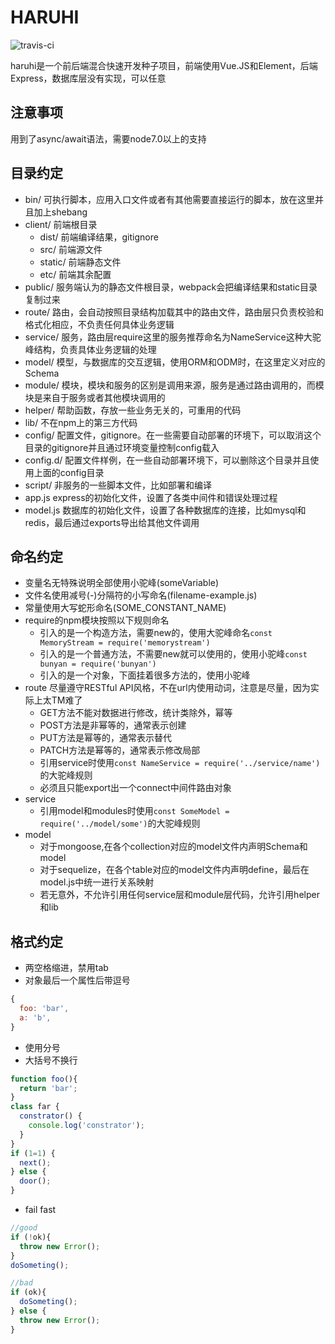 # HARUHI
![travis-ci](https://travis-ci.org/bangbang93/express-vue-seed.svg?branch=master)

haruhi是一个前后端混合快速开发种子项目，前端使用Vue.JS和Element，后端Express，数据库层没有实现，可以任意

## 注意事项
用到了async/await语法，需要node7.0以上的支持

## 目录约定

- bin/         可执行脚本，应用入口文件或者有其他需要直接运行的脚本，放在这里并且加上shebang
- client/      前端根目录
  - dist/      前端编译结果，gitignore
  - src/       前端源文件
  - static/    前端静态文件
  - etc/       前端其余配置
- public/      服务端认为的静态文件根目录，webpack会把编译结果和static目录复制过来
- route/       路由，会自动按照目录结构加载其中的路由文件，路由层只负责校验和格式化相应，不负责任何具体业务逻辑
- service/     服务，路由层require这里的服务推荐命名为NameService这种大驼峰结构，负责具体业务逻辑的处理
- model/       模型，与数据库的交互逻辑，使用ORM和ODM时，在这里定义对应的Schema
- module/      模块，模块和服务的区别是调用来源，服务是通过路由调用的，而模块是来自于服务或者其他模块调用的
- helper/      帮助函数，存放一些业务无关的，可重用的代码
- lib/         不在npm上的第三方代码
- config/      配置文件，gitignore。在一些需要自动部署的环境下，可以取消这个目录的gitignore并且通过环境变量控制config载入
- config.d/    配置文件样例，在一些自动部署环境下，可以删除这个目录并且使用上面的config目录
- script/      非服务的一些脚本文件，比如部署和编译
- app.js       express的初始化文件，设置了各类中间件和错误处理过程
- model.js     数据库的初始化文件，设置了各种数据库的连接，比如mysql和redis，最后通过exports导出给其他文件调用

## 命名约定

- 变量名无特殊说明全部使用小驼峰(someVariable)
- 文件名使用减号(-)分隔符的小写命名(filename-example.js)
- 常量使用大写蛇形命名(SOME_CONSTANT_NAME)
- require的npm模块按照以下规则命名
  - 引入的是一个构造方法，需要new的，使用大驼峰命名`const MemoryStream = require('memorystream')`
  - 引入的是一个普通方法，不需要new就可以使用的，使用小驼峰`const bunyan = require('bunyan')`
  - 引入的是一个对象，下面挂着很多方法的，使用小驼峰
- route 尽量遵守RESTful API风格，不在url内使用动词，注意是尽量，因为实际上太TM难了
  - GET方法不能对数据进行修改，统计类除外，幂等
  - POST方法是非幂等的，通常表示创建
  - PUT方法是幂等的，通常表示替代
  - PATCH方法是幂等的，通常表示修改局部
  - 引用service时使用`const NameService = require('../service/name')`的大驼峰规则
  - 必须且只能export出一个connect中间件路由对象
- service 
  - 引用model和modules时使用`const SomeModel = require('../model/some')`的大驼峰规则
- model
  - 对于mongoose,在各个collection对应的model文件内声明Schema和model
  - 对于sequelize，在各个table对应的model文件内声明define，最后在model.js中统一进行关系映射
  - 若无意外，不允许引用任何service层和module层代码，允许引用helper和lib
  
## 格式约定

- 两空格缩进，禁用tab
- 对象最后一个属性后带逗号
```javascript 
{
  foo: 'bar',
  a: 'b',
}
```
- 使用分号
- 大括号不换行
```javascript 
function foo(){
  return 'bar';
}
class far {
  constrator() {
    console.log('constrator');
  }
}
if (1=1) {
  next();
} else {
  door();
}
```
- fail fast
```javascript
//good
if (!ok){
  throw new Error();
}
doSometing();

//bad
if (ok){
  doSometing();
} else {
  throw new Error();
}
```
